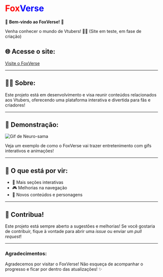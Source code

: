 # <span style="color: red;">Fox</span><span style="color: blue;">Verse</span>

🎉 **Bem-vindo ao FoxVerse!** 🎉

Venha conhecer o mundo de Vtubers! 🌟🚀
(Site em teste, em fase de criação)

## 🌐 Acesse o site:
[Visite o FoxVerse](https://arhalfox.github.io/FoxVerse/)

---

## 🧑‍💻 Sobre:
Este projeto está em desenvolvimento e visa reunir conteúdos relacionados aos Vtubers, oferecendo uma plataforma interativa e divertida para fãs e criadores!

---

## 🎥 Demonstração:

![Gif de Neuro-sama](https://media.tenor.com/X7fT2jSqMBAAAAAj/finger-spin-neuro-sama.gif)

Veja um exemplo de como o FoxVerse vai trazer entretenimento com gifs interativos e animações!

---

## 🚧 O que está por vir:
- 🌟 Mais seções interativas
- 🎮 Melhorias na navegação
- 🎤 Novos conteúdos e personagens

---

## 🔧 Contribua!
Este projeto está sempre aberto a sugestões e melhorias! Se você gostaria de contribuir, fique à vontade para abrir uma *issue* ou enviar um *pull request*!

---

### Agradecimentos:
Agradecemos por visitar o FoxVerse! Não esqueça de acompanhar o progresso e ficar por dentro das atualizações! ✨
